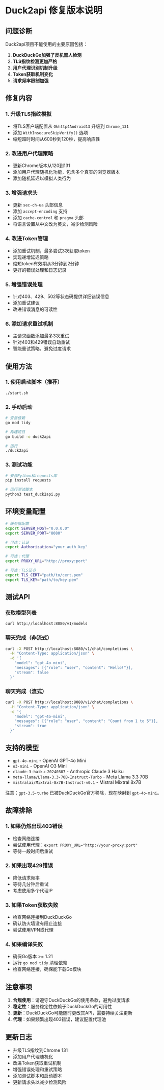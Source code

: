 # Duck2api 修复版本说明

## 问题诊断

Duck2api项目不能使用的主要原因包括：

1. **DuckDuckGo加强了反机器人检测**
2. **TLS指纹检测更加严格**
3. **用户代理识别机制升级**
4. **Token获取机制变化**
5. **请求频率限制加强**

## 修复内容

### 1. 升级TLS指纹模拟
- 将TLS客户端配置从 `Okhttp4Android13` 升级到 `Chrome_131`
- 添加 `WithInsecureSkipVerify()` 选项
- 缩短超时时间从600秒到120秒，提高响应性

### 2. 改进用户代理策略
- 更新Chrome版本从120到131
- 添加用户代理随机化功能，包含多个真实的浏览器版本
- 添加随机延迟以模拟人类行为

### 3. 增强请求头
- 更新 `sec-ch-ua` 头部信息
- 添加 `accept-encoding` 支持
- 添加 `cache-control` 和 `pragma` 头部
- 将语言设置从中文改为英文，减少检测风险

### 4. 改进Token管理
- 添加重试机制，最多尝试3次获取token
- 实现递增延迟策略
- 缩短token有效期从3分钟到2分钟
- 更好的错误处理和日志记录

### 5. 增强错误处理
- 针对403、429、502等状态码提供详细错误信息
- 添加重试建议
- 改进错误消息的可读性

### 6. 添加请求重试机制
- 主请求函数添加最多3次重试
- 针对403和429错误自动重试
- 智能重试策略，避免过度请求

## 使用方法

### 1. 使用启动脚本（推荐）
```bash
./start.sh
```

### 2. 手动启动
```bash
# 安装依赖
go mod tidy

# 构建项目
go build -o duck2api

# 运行
./duck2api
```

### 3. 测试功能
```bash
# 安装Python和requests库
pip install requests

# 运行测试脚本
python3 test_duck2api.py
```

## 环境变量配置

```bash
# 服务器配置
export SERVER_HOST="0.0.0.0"
export SERVER_PORT="8080"

# 可选：认证
export Authorization="your_auth_key"

# 可选：代理
export PROXY_URL="http://proxy:port"

# 可选：TLS证书
export TLS_CERT="path/to/cert.pem"
export TLS_KEY="path/to/key.pem"
```

## 测试API

### 获取模型列表
```bash
curl http://localhost:8080/v1/models
```

### 聊天完成（非流式）
```bash
curl -X POST http://localhost:8080/v1/chat/completions \
  -H "Content-Type: application/json" \
  -d '{
    "model": "gpt-4o-mini",
    "messages": [{"role": "user", "content": "Hello!"}],
    "stream": false
  }'
```

### 聊天完成（流式）
```bash
curl -X POST http://localhost:8080/v1/chat/completions \
  -H "Content-Type: application/json" \
  -d '{
    "model": "gpt-4o-mini",
    "messages": [{"role": "user", "content": "Count from 1 to 5"}],
    "stream": true
  }'
```

## 支持的模型

- `gpt-4o-mini` - OpenAI GPT-4o Mini
- `o3-mini` - OpenAI O3 Mini
- `claude-3-haiku-20240307` - Anthropic Claude 3 Haiku
- `meta-llama/Llama-3.3-70B-Instruct-Turbo` - Meta Llama 3.3 70B
- `mistralai/Mixtral-8x7B-Instruct-v0.1` - Mistral Mixtral 8x7B

注意：`gpt-3.5-turbo` 已被DuckDuckGo官方移除，现在映射到 `gpt-4o-mini`。

## 故障排除

### 1. 如果仍然出现403错误
- 检查网络连接
- 尝试使用代理：`export PROXY_URL="http://your-proxy:port"`
- 等待一段时间后重试

### 2. 如果出现429错误
- 降低请求频率
- 等待几分钟后重试
- 考虑使用多个代理IP

### 3. 如果Token获取失败
- 检查网络连接到DuckDuckGo
- 确认防火墙没有阻止连接
- 尝试使用VPN或代理

### 4. 如果编译失败
- 确保Go版本 >= 1.21
- 运行 `go mod tidy` 清理依赖
- 检查网络连接，确保能下载Go模块

## 注意事项

1. **合规使用**：请遵守DuckDuckGo的使用条款，避免过度请求
2. **稳定性**：服务稳定性依赖于DuckDuckGo的可用性
3. **更新**：DuckDuckGo可能随时更改其API，需要持续关注更新
4. **代理**：如果频繁出现403错误，建议配置代理池

## 更新日志

- 升级TLS指纹到Chrome 131
- 添加用户代理随机化
- 改进Token获取重试机制
- 增强错误处理和重试策略
- 添加测试脚本和启动脚本
- 更新请求头以减少检测风险